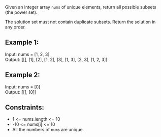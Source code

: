 Given an integer array `nums` of unique elements, return all possible subsets (the power set).

The solution set must not contain duplicate subsets. Return the solution in any order.

Example 1:
-----------
Input: nums = [1, 2, 3]
<br>
Output: [[], [1], [2], [1, 2], [3], [1, 3], [2, 3], [1, 2, 3]]

Example 2:
-----------
Input: nums = [0]
<br>
Output: [[], [0]]

Constraints:
-------------
- 1 <= nums.length <= 10
- -10 <= nums[i] <= 10
- All the numbers of `nums` are unique.
